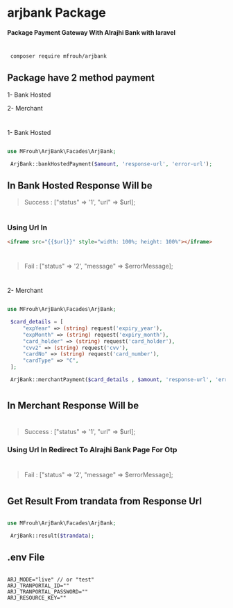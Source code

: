 # arjbank Package

#### Package Payment Gateway With Alrajhi Bank with laravel

#

```bash
 composer require mfrouh/arjbank
```

## Package have 2 method payment

1- Bank Hosted

2- Merchant

#

1- Bank Hosted

```php

use MFrouh\ArjBank\Facades\ArjBank;

 ArjBank::bankHostedPayment($amount, 'response-url', 'error-url');

```

## In Bank Hosted Response Will be

>  Success : ["status" => '1', "url" => $url];
#
### Using Url In

```html
<iframe src="{{$url}}" style="width: 100%; height: 100%"></iframe>
```
#

>  Fail    : ["status" => '2', "message" => $errorMessage];
#

2- Merchant

```php

use MFrouh\ArjBank\Facades\ArjBank;

 $card_details = [
     "expYear" => (string) request('expiry_year'),
     "expMonth" => (string) request('expiry_month'),
     "card_holder" => (string) request('card_holder'),
     "cvv2" => (string) request('cvv'),
     "cardNo" => (string) request('card_number'),
     "cardType" => "C",
 ];

 ArjBank::merchantPayment($card_details , $amount, 'response-url', 'error-url');

```
#

## In Merchant Response Will be

#
>  Success : ["status" => '1', "url" => $url]; 


### Using Url In Redirect To Alrajhi Bank Page For Otp
#


>  Fail    : ["status" => '2', "message" => $errorMessage];
#
## Get Result From trandata from Response Url

```php

use MFrouh\ArjBank\Facades\ArjBank;

 ArjBank::result($trandata);

```

## .env File

```env

ARJ_MODE="live" // or "test"
ARJ_TRANPORTAL_ID=""
ARJ_TRANPORTAL_PASSWORD=""
ARJ_RESOURCE_KEY=""

```